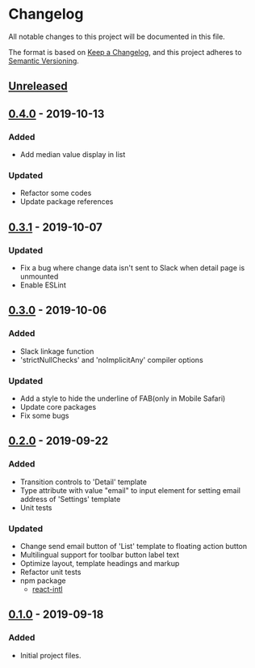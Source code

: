 # Changelog

All notable changes to this project will be documented in this file.

The format is based on [Keep a Changelog](https://keepachangelog.com/en/1.0.0/),
and this project adheres to [Semantic Versioning](https://semver.org/spec/v2.0.0.html).

## [Unreleased]

## [0.4.0] - 2019-10-13

### Added

- Add median value display in list

### Updated

- Refactor some codes
- Update package references

## [0.3.1] - 2019-10-07

### Updated

- Fix a bug where change data isn't sent to Slack when detail page is unmounted
- Enable ESLint

## [0.3.0] - 2019-10-06

### Added

- Slack linkage function
- 'strictNullChecks' and 'noImplicitAny' compiler options

### Updated

- Add a style to hide the underline of FAB(only in Mobile Safari)
- Update core packages
- Fix some bugs

## [0.2.0] - 2019-09-22

### Added

- Transition controls to 'Detail' template
- Type attribute with value "email" to input element for setting email address of 'Settings' template
- Unit tests

### Updated

- Change send email button of 'List' template to floating action button
- Multilingual support for toolbar button label text
- Optimize layout, template headings and markup
- Refactor unit tests
- npm package
  - [react-intl](https://github.com/formatjs/react-intl)

## [0.1.0] - 2019-09-18

### Added

- Initial project files.

[unreleased]: https://github.com/DBC-Works/SoundVisualShaderBase/compare/v0.4.0...HEAD
[0.4.0]: https://github.com/DBC-Works/SoundVisualShaderBase/releases/tag/v0.4.0
[0.3.1]: https://github.com/DBC-Works/SoundVisualShaderBase/releases/tag/v0.3.1
[0.3.0]: https://github.com/DBC-Works/SoundVisualShaderBase/releases/tag/v0.3.0
[0.2.0]: https://github.com/DBC-Works/SoundVisualShaderBase/releases/tag/v0.2.0
[0.1.0]: https://github.com/DBC-Works/SoundVisualShaderBase/releases/tag/v0.1.0
